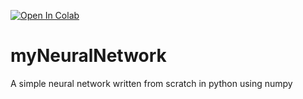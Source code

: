 [![Open In Colab](https://colab.research.google.com/assets/colab-badge.svg)](https://colab.research.google.com/github/OrionDB5/myNeuralNetwork/blob/master/myNNfromScratch.ipynb)
# myNeuralNetwork
A simple neural network written from scratch in python using numpy
